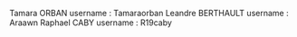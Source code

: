 Tamara ORBAN username : Tamaraorban
Leandre BERTHAULT username : Araawn
Raphael CABY username : R19caby